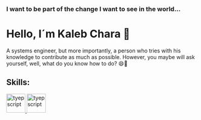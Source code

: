 ### I want to be part of the change I want to see in the world...

# Hello, I´m Kaleb Chara 👋

A systems engineer, but more importantly, a person who tries with his knowledge to contribute as much as possible. However, you maybe will ask yourself, well, what do you know how to do? 😄🤔

## Skills:

<p align="left">
  <a href="https://www.typescriptlang.org/" target="_blank" rel="noreferrer">
    <img src="https://www.vectorlogo.zone/logos/typescriptlang/typescriptlang-ar21.svg" alt="tyepscript" width="50" height="50"/>
  </a>
  
  
  <a href="https://www.typescriptlang.org/" target="_blank" rel="noreferrer">
    <img src="https://www.vectorlogo.zone/logos/javascript/javascript-horizontal.svg" alt="tyepscript" width="50" height="50"/>
  </a>
  
  
</p>

<!--
**kchara21/kchara21** is a ✨ _special_ ✨ repository because its `README.md` (this file) appears on your GitHub profile.

Here are some ideas to get you started:

- 🔭 I’m currently working on ...
- 🌱 I’m currently learning ...
- 👯 I’m looking to collaborate on ...
-  I’m looking for help with ...
- 💬 Ask me about ...
- 📫 How to reach me: ...
- Pronouns: ...
- ⚡ Fun fact: ...
-->
